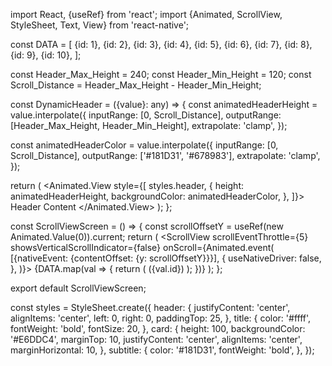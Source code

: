 import React, {useRef} from 'react';
import {Animated, ScrollView, StyleSheet, Text, View} from 'react-native';

const DATA = [
{id: 1},
{id: 2},
{id: 3},
{id: 4},
{id: 5},
{id: 6},
{id: 7},
{id: 8},
{id: 9},
{id: 10},
];

const Header_Max_Height = 240;
const Header_Min_Height = 120;
const Scroll_Distance = Header_Max_Height - Header_Min_Height;

const DynamicHeader = ({value}: any) => {
const animatedHeaderHeight = value.interpolate({
inputRange: [0, Scroll_Distance],
outputRange: [Header_Max_Height, Header_Min_Height],
extrapolate: 'clamp',
});

const animatedHeaderColor = value.interpolate({
inputRange: [0, Scroll_Distance],
outputRange: ['#181D31', '#678983'],
extrapolate: 'clamp',
});

return (
<Animated.View
style={[
styles.header,
{
height: animatedHeaderHeight,
backgroundColor: animatedHeaderColor,
},
]}>
<Text style={styles.title}>Header Content</Text>
</Animated.View>
);
};

const ScrollViewScreen = () => {
const scrollOffsetY = useRef(new Animated.Value(0)).current;
return (
<View>
<DynamicHeader value={scrollOffsetY} />
<ScrollView
scrollEventThrottle={5}
showsVerticalScrollIndicator={false}
onScroll={Animated.event(
[{nativeEvent: {contentOffset: {y: scrollOffsetY}}}],
{
useNativeDriver: false,
},
)}>
{DATA.map(val => {
return (
<View style={styles.card}>
<Text style={styles.subtitle}>({val.id})</Text>
</View>
);
})}
</ScrollView>
</View>
);
};

export default ScrollViewScreen;

const styles = StyleSheet.create({
header: {
justifyContent: 'center',
alignItems: 'center',
left: 0,
right: 0,
paddingTop: 25,
},
title: {
color: '#ffff',
fontWeight: 'bold',
fontSize: 20,
},
card: {
height: 100,
backgroundColor: '#E6DDC4',
marginTop: 10,
justifyContent: 'center',
alignItems: 'center',
marginHorizontal: 10,
},
subtitle: {
color: '#181D31',
fontWeight: 'bold',
},
});

